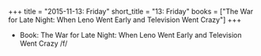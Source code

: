 +++
title = "2015-11-13: Friday"
short_title = "13: Friday"
books = ["The War for Late Night: When Leno Went Early and Television Went Crazy"]
+++


* Book: The War for Late Night: When Leno Went Early and Television Went Crazy /f/
